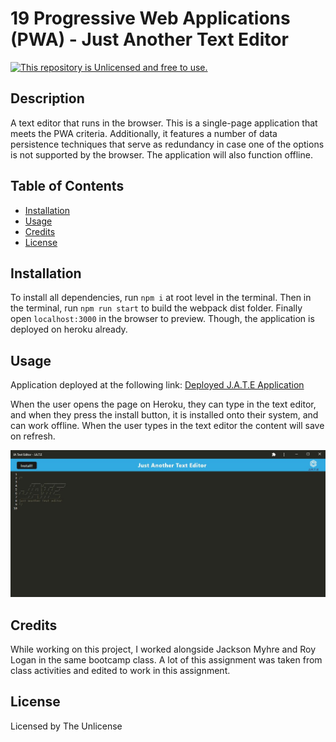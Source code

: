 # 19 Progressive Web Applications (PWA) - Just Another Text Editor

[![This repository is Unlicensed and free to use.](https://img.shields.io/badge/license-Unlicense-blue.svg)](http://unlicense.org/)

## Description
A text editor that runs in the browser. This is a single-page application that meets the PWA criteria. Additionally, it features a number of data persistence techniques that serve as redundancy in case one of the options is not supported by the browser. The application will also function offline.

## Table of Contents
- [Installation](#installation)
- [Usage](#usage)
- [Credits](#credits)
- [License](#license)

## Installation

To install all dependencies, run ``` npm i ``` at root level in the terminal. Then in the terminal, run ``` npm run start ``` to build the webpack dist folder. Finally open ``` localhost:3000 ``` in the browser to preview. Though, the application is deployed on heroku already.

## Usage 
Application deployed at the following link: [Deployed J.A.T.E Application](https://park-d-text-editor.herokuapp.com/)

When the user opens the page on Heroku, they can type in the text editor, and when they press the install button, it is installed onto their system, and can work offline. When the user types in the text editor the content will save on refresh.

![PWA Text Editor](./assets/PWA-Text-Editor.JPG)

## Credits
While working on this project, I worked alongside Jackson Myhre and Roy Logan in the same bootcamp class. A lot of this assignment was taken from class activities and edited to work in this assignment. 

## License
Licensed by The Unlicense
